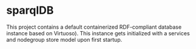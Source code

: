 # sparqlDB
This project contains a default containerized RDF-compliant database instance based on Virtuoso). This instance gets initialized with a services and nodegroup store model upon first startup.
